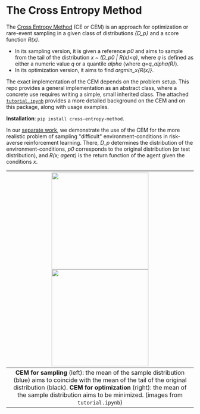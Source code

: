 # The Cross Entropy Method

The [Cross Entropy Method](http://web.mit.edu/6.454/www/www_fall_2003/gew/CEtutorial.pdf) (CE or CEM) is an approach for optimization or rare-event sampling in a given class of distributions *{D_p}* and a score function *R(x)*.
* In its sampling version, it is given a reference *p0* and aims to sample from the tail of the distribution *x ~ (D_p0 | R(x)<q)*, where *q* is defined as either a numeric value *q* or a quantile *alpha* (where *q=q_alpha(R)*).
* In its optimization version, it aims to find *argmin_x{R(x)}*.

The exact implementation of the CEM depends on the problem setup.
This repo provides a general implementation as an abstract class, where a concrete use requires writing a simple, small inherited class.
The attached [`tutorial.ipynb`](https://github.com/ido90/CEM/blob/master/tutorial.ipynb) provides a more detailed background on the CEM and on this package, along with usage examples.

**Installation**: `pip install cross-entropy-method`.

In our [separate work](https://github.com/ido90/CeSoR), we demonstrate the use of the CEM for the more realistic problem of sampling "difficult" environment-conditions in risk-averse reinforcement learning. There, *D_p* determines the distribution of the environment-conditions, *p0* corresponds to the original distribution (or test distribution), and *R(x; agent)* is the return function of the agent given the conditions *x*.

| <img src="https://idogreenberg.neocities.org/linked_images/CEM_toy_sampling.png" width="260"> <img src="https://idogreenberg.neocities.org/linked_images/CEM_toy_optimization.png" width="260"> |
| :--: |
| **CEM for sampling** (left): the mean of the sample distribution (blue) aims to coincide with the mean of the tail of the original distribution (black). **CEM for optimization** (right): the mean of the sample distribution aims to be minimized.   (images from `tutorial.ipynb`) |
